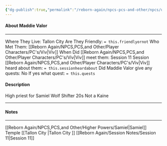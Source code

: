 ```yaml
---
{"dg-publish":true,"permalink":"/reborn-again/npcs-pcs-and-other/npcs/unknown/maddie-valor/"}
---
```



#### About Maddie Valor 
---
Where They Live: Tallon City 
Are They Friendly: `= this.friendlyornot`
Who Met Them: [[Reborn Again/NPCS,PCS,and Other/Player Characters/PC's/Viv\|Viv]]
When Did [[Reborn Again/NPCS,PCS,and Other/Player Characters/PC's/Viv\|Viv]] meet them: Session 11
Session [[Reborn Again/NPCS,PCS,and Other/Player Characters/PC's/Viv\|Viv]] heard about them: `= this.sessionheardabout`
Did Maddie Valor  give any quests: No
	If yes what quest: `= this.quests`


#### Description
High priest for Samiel
Wolf Shifter
20s 
Not a Kaine

---

#### Notes
---
[[Reborn Again/NPCS,PCS,and Other/Higher Powers/Samiel\|Samiel]] Temple
[[Tallon City \|Tallon City ]]
[[Reborn Again/Session Notes/Session 11\|Session 11]]


